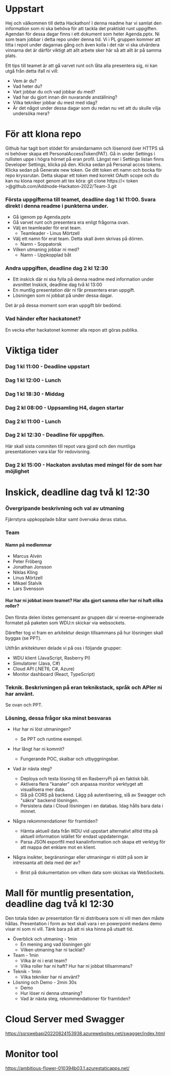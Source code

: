 # Uppstart

Hej och välkommen till detta Hackathon! I denna readme har vi samlat den information som ni ska behöva för att tackla det praktiskt runt uppgiften.
Agendan för dessa dagar finns i ett dokument som heter Agenda.pptx.
Ni som team jobbar i detta repo under denna tid. Vi i PL gruppen kommer att titta i repot under dagarnas gång och även kolla i det när vi ska utvärdera vinnarna det är därför viktigt att allt arbete sker här så att allt är på samma plats.

Ett tips till teamet är att gå varvet runt och låta alla presentera sig, ni kan utgå från detta ifall ni vill:

- Vem är du?
- Vad heter du?
- Vart jobbar du och vad jobbar du med?
- Vad har du gjort innan din nuvarande anställning?
- Vilka tekniker jobbar du mest med idag?
- Är det något under dessa dagar som du redan nu vet att du skulle vilja undersöka mera?

# För att klona repo

Github har tagit bort stödet för användarnamn och lösenord över HTTPS så ni behöver skapa ett PersonalAccessToken(PAT).
Gå in under Settings i rullisten uppe i högra hörnet på eran profil. Längst ner i Settings listan finns Developer Settings, klicka på den. Klicka sedan på Personal acces tokens. Klicka sedan på Generate new token. Ge ditt token ett namn och bocka för repo kryssrutan.
Detta skapar ett token med korrekt OAuth scope och du kan nu klona repot genom att tex köra: git clone https://< token >@github.com/Addnode-Hackaton-2022/Team-3.git

### Första uppgifterna till teamet, deadline dag 1 kl 11:00. Svara direkt i denna readme i punkterna under.

- Gå igenom pp Agenda.pptx
- Gå varvet runt och presentera era enligt frågorna ovan.
- Välj en teamleader för erat team.
  - Teamleader - Linus Mörtzell
- Välj ett namn för erat team. Detta skall även skrivas på dörren.
  - Namn - Soppatorsk
- Vilken utmaning jobbar ni med?
  - Namn - Uppkopplad båt

### Andra uppgiften, deadline dag 2 kl 12:30

- Ett inskick där ni ska fylla på denna readme med information under avsnittet Inskick, deadline dag två kl 13:00
- En muntlig presentation där ni får presentera eran uppgift.
- Lösningen som ni jobbat på under dessa dagar.

Det är på dessa moment som eran uppgift blir bedömd.

### Vad händer efter hackatonet?

En vecka efter hackatonet kommer alla repon att göras publika.

# Viktiga tider

### Dag 1 kl 11:00 - Deadline uppstart

### Dag 1 kl 12:00 - Lunch

### Dag 1 kl 18:30 - Middag

### Dag 2 kl 08:00 - Uppsamling H4, dagen startar

### Dag 2 kl 11:00 - Lunch

### Dag 2 kl 12:30 - Deadline för uppgiften.

Här skall sista commiten till repot vara gjord och den muntliga presentationen vara klar för redovisning.

### Dag 2 kl 15:00 - Hackaton avslutas med mingel för de som har möjlighet

# Inskick, deadline dag två kl 12:30

### Övergripande beskrivning och val av utmaning

Fjärrstyra uppkopplade båtar samt övervaka deras status. 

### Team

#### Namn på medlemmar

- Marcus Alvén
- Peter Fröberg
- Jonathan Jonsson
- Niklas Kling
- Linus Mörtzell
- Mikael Stalvik
- Lars Svensson

#### Hur har ni jobbat inom teamet? Har alla gjort samma eller har ni haft olika roller?

Den första delen löstes gemensamt av gruppen där vi reverse-engineerade formatet på paketen som WDU:n skickar via websockets.

Därefter tog vi fram en arkitektur design tillsammans på hur lösningen skall byggas (se PPT).

Utifrån arkitekturen delade vi på oss i följande grupper:
- WDU klient (JavaScript, Rasberry PI)
- Simulatorer (Java, C#)
- Cloud API (.NET6, C#, Azure)
- Monitor dashboard (React, TypeScript)


### Teknik. Beskrivningen på eran teknikstack, språk och APIer ni har använt.

Se ovan och PPT.

### Lösning, dessa frågor ska minst besvaras

- Hur har ni löst utmaningen?
   - Se PPT och runtime exempel.

- Hur långt har ni kommit?
   - Fungerande POC, skalbar och utbyggningsbar.

- Vad är nästa steg?
   - Deploya och testa lösning till en RasberryPi på en faktisk båt.
   - Aktivera flera "kanaler" och anpassa monitor verktyget att visuallisera mer data.
   - Slå på CORS på backend. Lägg på autentisering, slå av Swagger och "säkra" backend lösningen.
   - Persistera data i Cloud lösningen i en databas. Idag hålls bara data i minnet.


- Några rekommendationer för framtiden?
   - Hämta aktuell data från WDU vid uppstart alternativt alltid titta på aktuell information istället för endast uppdateringar.
   - Parsa JSON exportfil med kanalinformation och skapa ett verktyg för att mappa det enklare mot en klient.

- Några insikter, begränsningar eller utmaningar ni stött på som är intressanta att dela med der av?
  -  Brist på dokumentation om vilken data som skickas via WebSockets.


# Mall för muntlig presentation, deadline dag två kl 12:30

Den totala tiden av presentation får ni distribuera som ni vill men den måste hållas. Presentation i form av text skall vara i en powerpoint medans demo visar ni som ni vill. Tänk bara på att ni ska hinna på utsatt tid.

- Överblick och utmaning - 1min
  - En mening ang vad lösningen gör
  - Vilken utmaning har ni tacklat?
- Team - 1min
  - Vilka är ni i erat team?
  - Vilka roller har ni haft? Hur har ni jobbat tillsammans?
- Teknik - 1min
  - Vilka tekniker har ni använt?
- Lösning och Demo - 2min 30s
  - Demo
  - Hur löser ni denna utmaning?
  - Vad är nästa steg, rekommendationer för framtiden?

# Cloud Server med Swagger 

https://ssrswebapi20220824153938.azurewebsites.net/swagger/index.html

# Monitor tool
https://ambitious-flower-010394b03.1.azurestaticapps.net/
